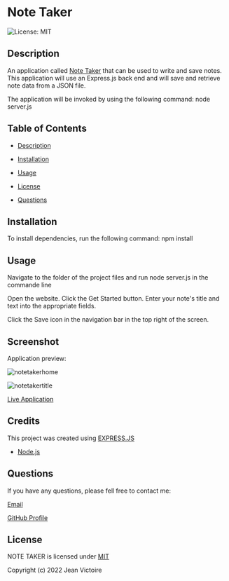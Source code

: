 # Note Taker

![License: MIT](https://img.shields.io/static/v1?label=License&message=mit&color=blue)

## Description

An application called [Note Taker](https://jv-note-taker.herokuapp.com/) that can be used to write and save notes. This application will use an Express.js back end and will save and retrieve note data from a JSON file.

The application will be invoked by using the following command: node server.js

## Table of Contents

- [Description](#Description)

- [Installation](#Installation)

- [Usage](#Usage)

- [License](#License)

- [Questions](#Questions)

## Installation

To install dependencies, run the following command: npm install

## Usage

Navigate to the folder of the project files and run node server.js in the commande line

Open the website. Click the Get Started button. Enter your note's title and text into the appropriate fields.

Click the Save icon in the navigation bar in the top right of the screen.

## Screenshot

Application preview:

![notetakerhome](https://user-images.githubusercontent.com/100246393/171795951-8a22570c-71b3-4465-bf04-a8a442d15525.png)

![notetakertitle](https://user-images.githubusercontent.com/100246393/171795982-218d022b-a12a-4055-9261-afd57d4d81b6.png)

[Live Application](https://jv-note-taker.herokuapp.com/)

## Credits

This project was created using [EXPRESS.JS](https://www.npmjs.com/package/express)

- [Node.js](https://nodejs.org/en/)

## Questions

If you have any questions, please fell free to contact me:

[Email](JeanTheCoders@gmail.com)

[GitHub Profile](https://github.com/JeanVictoire)

## License

NOTE TAKER is licensed under [MIT](https://choosealicense.com/licenses/mit)

Copyright (c) 2022 Jean Victoire
